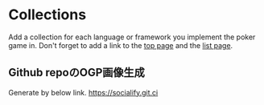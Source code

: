 # Collections

Add a collection for each language or framework you implement the poker game in.
Don't forget to add a link to the [top page](../index.md) and the [list page](./index.md).

## Github repoのOGP画像生成

Generate by below link.
https://socialify.git.ci
